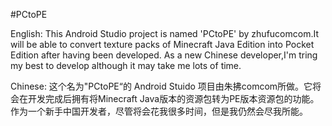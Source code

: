 #PCtoPE

English:
This Android Studio project is named 'PCtoPE' by zhufucomcom.It will be able to convert texture packs of Minecraft Java Edition into Pocket Edition after having been developed.
As a new Chinese developer,I'm tring my best to develop although it may take me lots of time.

Chinese:
这个名为"PCtoPE“的 Android Stuido 项目由朱拂comcom所做。它将会在开发完成后拥有将Minecraft Java版本的资源包转为PE版本资源包的功能。 
作为一个新手中国开发者，尽管将会花我很多时间，但是我仍然会尽我所能。
